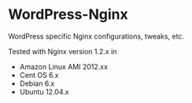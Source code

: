 WordPress-Nginx
===============

WordPress specific Nginx configurations, tweaks, etc.

Tested with Nginx version 1.2.x in
+ Amazon Linux AMI 2012.xx
+ Cent OS 6.x
+ Debian 6.x
+ Ubuntu 12.04.x
